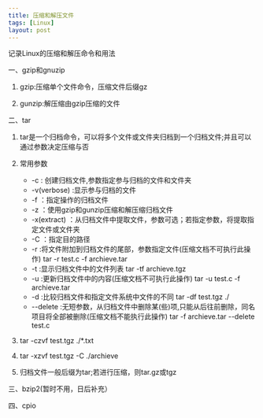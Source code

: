 ```yaml
---
title: 压缩和解压文件
tags: [Linux]
layout: post
---
```


记录Linux的压缩和解压命令和用法

一、gzip和gnuzip

1. gzip:压缩单个文件命令，压缩文件后缀gz
	
2. gunzip:解压缩由gzip压缩的文件

二、tar

1. tar是一个归档命令，可以将多个文件或文件夹归档到一个归档文件;并且可以通过参数决定压缩与否

2. 常用参数 
	* -c : 创建归档文件,参数指定参与归档的文件和文件夹
	* -v(verbose) :显示参与归档的文件
	* -f ：指定操作的归档文件
	* -z ：使用gzip和gunzip压缩和解压缩归档文件
	* -x(extract) ：从归档文件中提取文件，参数可选；若指定参数，将提取指定文件或文件夹
	* -C ：指定目的路径
	* -r :将文件附加到归档文件的尾部，参数指定文件(压缩文档不可执行此操作)  tar -r test.c -f archieve.tar
	* -t :显示归档文件中的文件列表   tar -tf archieve.tgz
	* -u :更新归档文件中的内容(压缩文档不可执行此操作)  tar -u test.c -f archieve.tar
	* -d :比较归档文件和指定文件系统中文件的不同  tar -df test.tgz ./
	* --delete :无短参数，从归档文件中删除某(些)项,只能从后往前删除，同名项目将全部被删除(压缩文档不能执行此操作)  tar -f archieve.tar --delete test.c

3. tar -czvf test.tgz ./*.txt  

4. tar -xzvf test.tgz -C ./archieve

5. 归档文件一般后缀为tar;若进行压缩，则tar.gz或tgz

三、bzip2(暂时不用，日后补充）

四、cpio